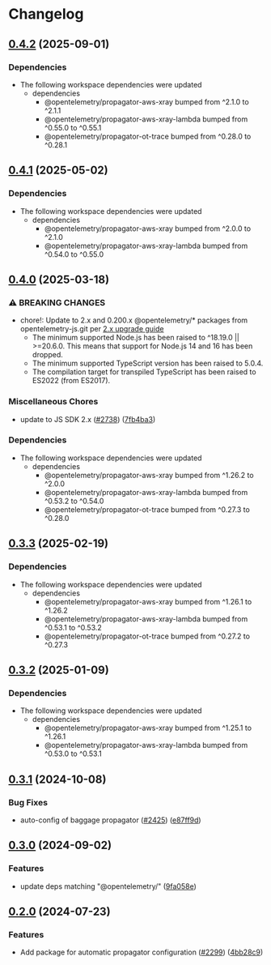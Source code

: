 <!-- markdownlint-disable MD007 MD034 -->
# Changelog

## [0.4.2](https://github.com/open-telemetry/opentelemetry-js-contrib/compare/auto-configuration-propagators-v0.4.1...auto-configuration-propagators-v0.4.2) (2025-09-01)


### Dependencies

* The following workspace dependencies were updated
  * dependencies
    * @opentelemetry/propagator-aws-xray bumped from ^2.1.0 to ^2.1.1
    * @opentelemetry/propagator-aws-xray-lambda bumped from ^0.55.0 to ^0.55.1
    * @opentelemetry/propagator-ot-trace bumped from ^0.28.0 to ^0.28.1

## [0.4.1](https://github.com/open-telemetry/opentelemetry-js-contrib/compare/auto-configuration-propagators-v0.4.0...auto-configuration-propagators-v0.4.1) (2025-05-02)


### Dependencies

* The following workspace dependencies were updated
  * dependencies
    * @opentelemetry/propagator-aws-xray bumped from ^2.0.0 to ^2.1.0
    * @opentelemetry/propagator-aws-xray-lambda bumped from ^0.54.0 to ^0.55.0

## [0.4.0](https://github.com/open-telemetry/opentelemetry-js-contrib/compare/auto-configuration-propagators-v0.3.3...auto-configuration-propagators-v0.4.0) (2025-03-18)


### ⚠ BREAKING CHANGES

* chore!: Update to 2.x and 0.200.x @opentelemetry/* packages from opentelemetry-js.git per [2.x upgrade guide](https://github.com/open-telemetry/opentelemetry-js/blob/main/doc/upgrade-to-2.x.md)
  * The minimum supported Node.js has been raised to ^18.19.0 || >=20.6.0. This means that support for Node.js 14 and 16 has been dropped.
  * The minimum supported TypeScript version has been raised to 5.0.4.
  * The compilation target for transpiled TypeScript has been raised to ES2022 (from ES2017).

### Miscellaneous Chores

* update to JS SDK 2.x ([#2738](https://github.com/open-telemetry/opentelemetry-js-contrib/issues/2738)) ([7fb4ba3](https://github.com/open-telemetry/opentelemetry-js-contrib/commit/7fb4ba3bc36dc616bd86375cfd225722b850d0d5))


### Dependencies

* The following workspace dependencies were updated
  * dependencies
    * @opentelemetry/propagator-aws-xray bumped from ^1.26.2 to ^2.0.0
    * @opentelemetry/propagator-aws-xray-lambda bumped from ^0.53.2 to ^0.54.0
    * @opentelemetry/propagator-ot-trace bumped from ^0.27.3 to ^0.28.0

## [0.3.3](https://github.com/open-telemetry/opentelemetry-js-contrib/compare/auto-configuration-propagators-v0.3.2...auto-configuration-propagators-v0.3.3) (2025-02-19)


### Dependencies

* The following workspace dependencies were updated
  * dependencies
    * @opentelemetry/propagator-aws-xray bumped from ^1.26.1 to ^1.26.2
    * @opentelemetry/propagator-aws-xray-lambda bumped from ^0.53.1 to ^0.53.2
    * @opentelemetry/propagator-ot-trace bumped from ^0.27.2 to ^0.27.3

## [0.3.2](https://github.com/open-telemetry/opentelemetry-js-contrib/compare/auto-configuration-propagators-v0.3.1...auto-configuration-propagators-v0.3.2) (2025-01-09)


### Dependencies

* The following workspace dependencies were updated
  * dependencies
    * @opentelemetry/propagator-aws-xray bumped from ^1.25.1 to ^1.26.1
    * @opentelemetry/propagator-aws-xray-lambda bumped from ^0.53.0 to ^0.53.1

## [0.3.1](https://github.com/open-telemetry/opentelemetry-js-contrib/compare/auto-configuration-propagators-v0.3.0...auto-configuration-propagators-v0.3.1) (2024-10-08)


### Bug Fixes

* auto-config of baggage propagator ([#2425](https://github.com/open-telemetry/opentelemetry-js-contrib/issues/2425)) ([e87ff9d](https://github.com/open-telemetry/opentelemetry-js-contrib/commit/e87ff9def70dbb282a1acb65d103020a20a1a696))

## [0.3.0](https://github.com/open-telemetry/opentelemetry-js-contrib/compare/auto-configuration-propagators-v0.2.0...auto-configuration-propagators-v0.3.0) (2024-09-02)


### Features

* update deps matching "@opentelemetry/" ([9fa058e](https://github.com/open-telemetry/opentelemetry-js-contrib/commit/9fa058ebb919de4e2a4e1af95b3c792c6ea962ac))

## [0.2.0](https://github.com/open-telemetry/opentelemetry-js-contrib/compare/auto-configuration-propagators-v0.1.0...auto-configuration-propagators-v0.2.0) (2024-07-23)


### Features

* Add package for automatic propagator configuration ([#2299](https://github.com/open-telemetry/opentelemetry-js-contrib/issues/2299)) ([4bb28c9](https://github.com/open-telemetry/opentelemetry-js-contrib/commit/4bb28c99c29b52193bcd9d0f14202beac6c5dfa6))
